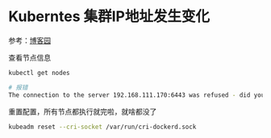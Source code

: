 # Kuberntes 集群IP地址发生变化

参考：[博客园](https://www.cnblogs.com/pr1s0n/p/17577821.html)



查看节点信息

```sh
kubectl get nodes

# 报错
The connection to the server 192.168.111.170:6443 was refused - did you specify the right host or port?
```



重置配置，所有节点都执行就完啦，就啥都没了

```sh
kubeadm reset --cri-socket /var/run/cri-dockerd.sock
```

